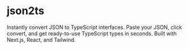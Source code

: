 # json2ts

Instantly convert JSON to TypeScript interfaces. Paste your JSON, click convert, and get ready-to-use TypeScript types in seconds. Built with Next.js, React, and Tailwind.
